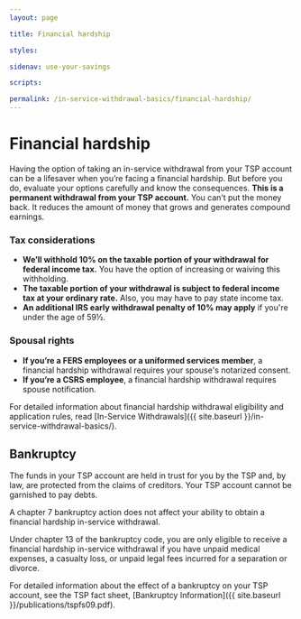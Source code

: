 ```yaml
---
layout: page

title: Financial hardship

styles:

sidenav: use-your-savings

scripts:

permalink: /in-service-withdrawal-basics/financial-hardship/
---
```


# Financial hardship

Having the option of taking an in-service withdrawal from your TSP account can be a lifesaver when you’re facing a financial hardship. But before you do, evaluate your options carefully and know the consequences. **This is a permanent withdrawal from your TSP account.** You can’t put the money back. It reduces the amount of money that grows and generates compound earnings.

### Tax considerations

- **We’ll withhold 10% on the taxable portion of your withdrawal for federal income tax.** You have the option of increasing or waiving this withholding.
- **The taxable portion of your withdrawal is subject to federal income tax at your ordinary rate.** Also, you may have to pay state income tax.
- **An additional IRS early withdrawal penalty of 10% may apply** if you're under the age of 59½.

### Spousal rights

- **If you’re a FERS employees or a uniformed services member**, a financial hardship withdrawal requires your spouse's notarized consent.
- **If you’re a CSRS employee**, a financial hardship withdrawal requires spouse notification.

For detailed information about financial hardship withdrawal eligibility and application rules, read [In-Service Withdrawals]({{ site.baseurl }}/in-service-withdrawal-basics/).

## Bankruptcy
The funds in your TSP account are held in trust for you by the TSP and, by law, are protected from the claims of creditors. Your TSP account cannot be garnished to pay debts.

A chapter 7 bankruptcy action does not affect your ability to obtain a financial hardship in-service withdrawal.

Under chapter 13 of the bankruptcy code, you are only eligible to receive a financial hardship in-service withdrawal if you have unpaid medical expenses, a casualty loss, or unpaid legal fees incurred for a separation or divorce.

For detailed information about the effect of a bankruptcy on your TSP account, see the TSP fact sheet, [Bankruptcy Information]({{ site.baseurl }}/publications/tspfs09.pdf).

<!-- CONTENT END -->
